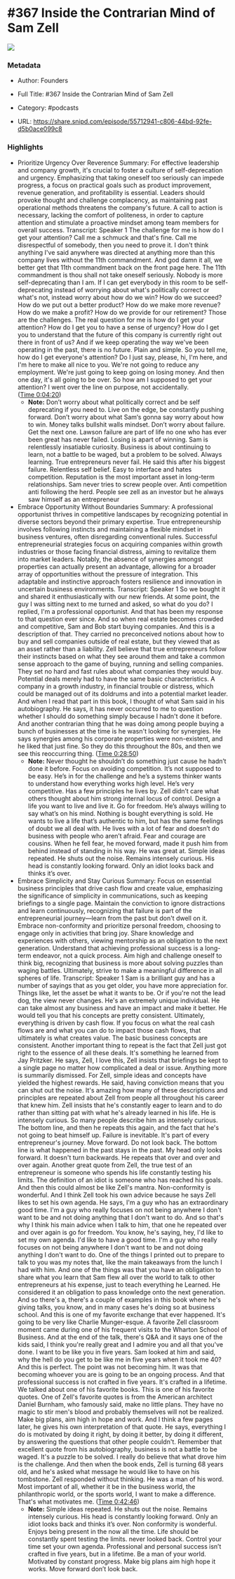 # #367 Inside the Contrarian Mind of Sam Zell

![](https://wsrv.nl/?url=https%3A%2F%2Fimage.simplecastcdn.com%2Fimages%2F57933a1d-c5a9-4040-9aca-e766ae2ec0eb%2F721c2dd0-f766-4405-a701-dcd9179d4a5b%2F3000x3000%2F1495013501artwork.jpg%3Faid%3Drss_feed&w=100&h=100)

### Metadata

- Author: Founders
- Full Title: #367 Inside the Contrarian Mind of Sam Zell
- Category: #podcasts



- URL: https://share.snipd.com/episode/55712941-c806-44bd-92fe-d5b0ace099c8

### Highlights

- Prioritize Urgency Over Reverence
  Summary:
  For effective leadership and company growth, it's crucial to foster a culture of self-deprecation and urgency.
  Emphasizing that taking oneself too seriously can impede progress, a focus on practical goals such as product improvement, revenue generation, and profitability is essential. Leaders should provoke thought and challenge complacency, as maintaining past operational methods threatens the company's future.
  A call to action is necessary, lacking the comfort of politeness, in order to capture attention and stimulate a proactive mindset among team members for overall success.
  Transcript:
  Speaker 1
  The challenge for me is how do I get your attention? Call me a schmuck and that's fine. Call me disrespectful of somebody, then you need to prove it. I don't think anything I've said anywhere was directed at anything more than this company lives without the 11th commandment. And god damn it all, we better get that 11th commandment back on the front page here. The 11th commandment is thou shall not take oneself seriously. Nobody is more self-deprecating than I am. If I can get everybody in this room to be self-deprecating instead of worrying about what's politically correct or what's not, instead worry about how do we win? How do we succeed? How do we put out a better product? How do we make more revenue? How do we make a profit? How do we provide for our retirement? Those are the challenges. The real question for me is how do I get your attention? How do I get you to have a sense of urgency? How do I get you to understand that the future of this company is currently right out there in front of us? And if we keep operating the way we've been operating in the past, there is no future. Plain and simple. So you tell me, how do I get everyone's attention? Do I just say, please, hi, I'm here, and I'm here to make all nice to you. We're not going to reduce any employment. We're just going to keep going on losing money. And then one day, it's all going to be over. So how am I supposed to get your attention? I went over the line on purpose, not accidentally. ([Time 0:04:20](https://share.snipd.com/snip/50a98239-7d3a-4fe6-adcd-0bdcf3f2a3d7))
    - **Note:** Don’t worry about what politically correct and be self deprecating if you need to. Live on the edge, be constantly pushing forward. Don’t worry about what Sam‘s gonna say worry about how to win. Money talks bullshit walls mindset. Don’t worry about failure. Get the next one. Lawson failure are part of life no one who has ever been great has never failed. Losing is apart of winning. Sam is relentlessly insatiable curiosity. Business is about continuing to learn, not a battle to be waged, but a problem to be solved. Always learning. True entrepreneurs never fail. He said this after his biggest failure. Relentless self belief. Easy to interface and hates competition. Reputation is the most important asset in long-term relationships. Sam never tries to screw people over. Anti competition anti following the herd. People see zell as an investor but he always saw himself as an entrepreneur
- Embrace Opportunity Without Boundaries
  Summary:
  A professional opportunist thrives in competitive landscapes by recognizing potential in diverse sectors beyond their primary expertise.
  True entrepreneurship involves following instincts and maintaining a flexible mindset in business ventures, often disregarding conventional rules. Successful entrepreneurial strategies focus on acquiring companies within growth industries or those facing financial distress, aiming to revitalize them into market leaders.
  Notably, the absence of synergies amongst properties can actually present an advantage, allowing for a broader array of opportunities without the pressure of integration.
  This adaptable and instinctive approach fosters resilience and innovation in uncertain business environments.
  Transcript:
  Speaker 1
  So we bought it and shared it enthusiastically with our new friends. At some point, the guy I was sitting next to me turned and asked, so what do you do? I replied, I'm a professional opportunist. And that has been my response to that question ever since. And so when real estate becomes crowded and competitive, Sam and Bob start buying companies. And this is a description of that. They carried no preconceived notions about how to buy and sell companies outside of real estate, but they viewed that as an asset rather than a liability. Zell believe that true entrepreneurs follow their instincts based on what they see around them and take a common sense approach to the game of buying, running and selling companies. They set no hard and fast rules about what companies they would buy. Potential deals merely had to have the same basic characteristics. A company in a growth industry, in financial trouble or distress, which could be managed out of its doldrums and into a potential market leader. And when I read that part in this book, I thought of what Sam said in his autobiography. He says, it has never occurred to me to question whether I should do something simply because I hadn't done it before. And another contrarian thing that he was doing among people buying a bunch of businesses at the time is he wasn't looking for synergies. He says synergies among his corporate properties were non-existent, and he liked that just fine. So they do this throughout the 80s, and then we see this reoccurring thing. ([Time 0:28:50](https://share.snipd.com/snip/5a8d5865-7bca-43de-b3d1-f57956a39fba))
    - **Note:** Never thought he shouldn’t do something just cause he hadn’t done it before. Focus on avoiding competition. It’s not supposed to be easy. He’s in for the challenge and he’s a systems thinker wants to understand how everything works high level. He’s very competitive. Has a few principles he lives by. Zell didn’t care what others thought about him strong internal locus of control. Design a life you want to live and live it. Go for freedom. He’s always willing to say what’s on his mind. Nothing is bought everything is sold. He wants to live a life that’s authentic to him, but has the same feelings of doubt we all deal with. He lives with a lot of fear and doesn’t do business with people who aren’t afraid. Fear and courage are cousins. When he fell fear, he moved forward, made it push him from behind instead of standing in his way. He was great at. Simple ideas repeated. He shuts out the noise. Remains intensely curious. His head is constantly looking forward. Only an idiot looks back and thinks it’s over.
- Embrace Simplicity and Stay Curious
  Summary:
  Focus on essential business principles that drive cash flow and create value, emphasizing the significance of simplicity in communications, such as keeping briefings to a single page.
  Maintain the conviction to ignore distractions and learn continuously, recognizing that failure is part of the entrepreneurial journey—learn from the past but don't dwell on it. Embrace non-conformity and prioritize personal freedom, choosing to engage only in activities that bring joy.
  Share knowledge and experiences with others, viewing mentorship as an obligation to the next generation.
  Understand that achieving professional success is a long-term endeavor, not a quick process.
  Aim high and challenge oneself to think big, recognizing that business is more about solving puzzles than waging battles. Ultimately, strive to make a meaningful difference in all spheres of life.
  Transcript:
  Speaker 1
  Sam is a brilliant guy and has a number of sayings that as you get older, you have more appreciation for. Things like, let the asset be what it wants to be. Or if you're not the lead dog, the view never changes. He's an extremely unique individual. He can take almost any business and have an impact and make it better. He would tell you that his concepts are pretty consistent. Ultimately, everything is driven by cash flow. If you focus on what the real cash flows are and what you can do to impact those cash flows, that ultimately is what creates value. The basic business concepts are consistent. Another important thing to repeat is the fact that Zell just got right to the essence of all these deals. It's something he learned from Jay Pritzker. He says, Zell, I love this, Zell insists that briefings be kept to a single page no matter how complicated a deal or issue. Anything more is summarily dismissed. For Zell, simple ideas and concepts have yielded the highest rewards. He said, having conviction means that you can shut out the noise. It's amazing how many of these descriptions and principles are repeated about Zell from people all throughout his career that knew him. Zell insists that he's constantly eager to learn and to do rather than sitting pat with what he's already learned in his life. He is intensely curious. So many people describe him as intensely curious. The bottom line, and then he repeats this again, and the fact that he's not going to beat himself up. Failure is inevitable. It's part of every entrepreneur's journey. Move forward. Do not look back. The bottom line is what happened in the past stays in the past. My head only looks forward. It doesn't turn backwards. He repeats that over and over and over again. Another great quote from Zell, the true test of an entrepreneur is someone who spends his life constantly testing his limits. The definition of an idiot is someone who has reached his goals. And then this could almost be like Zell's mantra. Non-conformity is wonderful. And I think Zell took his own advice because he says Zell likes to set his own agenda. He says, I'm a guy who has an extraordinary good time. I'm a guy who really focuses on not being anywhere I don't want to be and not doing anything that I don't want to do. And so that's why I think his main advice when I talk to him, that one he repeated over and over again is go for freedom. You know, he's saying, hey, I'd like to set my own agenda. I'd like to have a good time. I'm a guy who really focuses on not being anywhere I don't want to be and not doing anything I don't want to do. One of the things I printed out to prepare to talk to you was my notes that, like the main takeaways from the lunch I had with him. And one of the things was that you have an obligation to share what you learn that Sam flew all over the world to talk to other entrepreneurs at his expense, just to teach everything he Learned. He considered it an obligation to pass knowledge onto the next generation. And so there's a, there's a couple of examples in this book where he's giving talks, you know, and in many cases he's doing so at business school. And this is one of my favorite exchange that ever happened. It's going to be very like Charlie Munger-esque. A favorite Zell classroom moment came during one of his frequent visits to the Wharton School of Business. And at the end of the talk, there's Q&A and it says one of the kids said, I think you're really great and I admire you and all that you've done. I want to be like you in five years. Sam looked at him and said, why the hell do you get to be like me in five years when it took me 40? And this is perfect. The point was not becoming him. It was that becoming whoever you are is going to be an ongoing process. And that professional success is not crafted in five years. It's crafted in a lifetime. We talked about one of his favorite books. This is one of his favorite quotes. One of Zell's favorite quotes is from the American architect Daniel Burnham, who famously said, make no little plans. They have no magic to stir men's blood and probably themselves will not be realized. Make big plans, aim high in hope and work. And I think a few pages later, he gives his own interpretation of that quote. He says, everything I do is motivated by doing it right, by doing it better, by doing it different, by answering the questions that other people couldn't. Remember that excellent quote from his autobiography, business is not a battle to be waged. It's a puzzle to be solved. I really do believe that what drove him is the challenge. And then when the book ends, Zell is turning 68 years old, and he's asked what message he would like to have on his tombstone. Zell responded without thinking. He was a man of his word. Most important of all, whether it be in the business world, the philanthropic world, or the sports world, I want to make a difference. That's what motivates me. ([Time 0:42:46](https://share.snipd.com/snip/86bf4863-9ef5-46b7-9c90-56a70e74a2b9))
    - **Note:** Simple ideas repeated. He shuts out the noise. Remains intensely curious. His head is constantly looking forward. Only an idiot looks back and thinks it’s over. Non conformity is wonderful. Enjoys being present in the now all the time. Life should be constantly spent testing the limits. never looked back. Control your time set your own agenda. Professional and personal success isn’t crafted in five years, but in a lifetime. Be a man of your world. Motivated by constant progress. Make big plans aim high hope it works. Move forward don’t look back.
